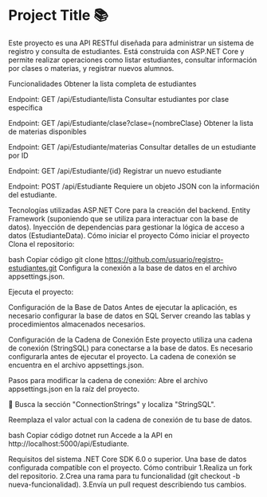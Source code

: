 # Project Title 📚

Este proyecto es una API RESTful diseñada para administrar un sistema de registro y consulta de estudiantes. 
Está construida con ASP.NET Core y permite realizar operaciones como listar estudiantes, 
consultar información por clases o materias, y registrar nuevos alumnos.

Funcionalidades
Obtener la lista completa de estudiantes

Endpoint: GET /api/Estudiante/lista
Consultar estudiantes por clase específica

Endpoint: GET /api/Estudiante/clase?clase={nombreClase}
Obtener la lista de materias disponibles

Endpoint: GET /api/Estudiante/materias
Consultar detalles de un estudiante por ID

Endpoint: GET /api/Estudiante/{id}
Registrar un nuevo estudiante

Endpoint: POST /api/Estudiante
Requiere un objeto JSON con la información del estudiante.

Tecnologías utilizadas
ASP.NET Core para la creación del backend.
Entity Framework (suponiendo que se utiliza para interactuar con la base de datos).
Inyección de dependencias para gestionar la lógica de acceso a datos (EstudianteData).
Cómo iniciar el proyecto
Cómo iniciar el proyecto
Clona el repositorio:

bash
Copiar código
git clone https://github.com/usuario/registro-estudiantes.git
Configura la conexión a la base de datos en el archivo appsettings.json.

Ejecuta el proyecto:

Configuración de la Base de Datos
Antes de ejecutar la aplicación, es necesario configurar la base de datos en SQL Server creando las tablas y procedimientos almacenados necesarios.

Configuración de la Cadena de Conexión
Este proyecto utiliza una cadena de conexión (StringSQL) para conectarse a la base de datos. Es necesario configurarla antes de ejecutar el proyecto. La cadena de conexión se encuentra en el archivo appsettings.json.

Pasos para modificar la cadena de conexión:
Abre el archivo appsettings.json en la raíz del proyecto.

👀 Busca la sección "ConnectionStrings" y localiza "StringSQL".

Reemplaza el valor actual con la cadena de conexión de tu base de datos.

bash
Copiar código
dotnet run
Accede a la API en http://localhost:5000/api/Estudiante.

Requisitos del sistema
.NET Core SDK 6.0 o superior.
Una base de datos configurada compatible con el proyecto.
Cómo contribuir
1.Realiza un fork del repositorio.
2.Crea una rama para tu funcionalidad (git checkout -b nueva-funcionalidad).
3.Envía un pull request describiendo tus cambios.
